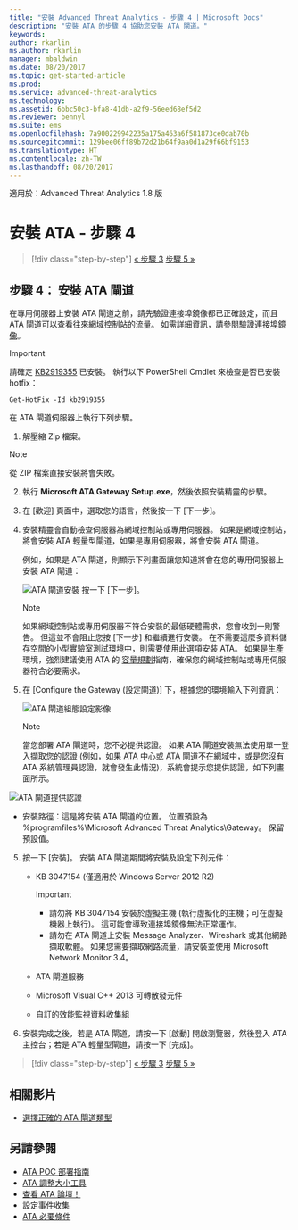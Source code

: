 ```yaml
---
title: "安裝 Advanced Threat Analytics - 步驟 4 | Microsoft Docs"
description: "安裝 ATA 的步驟 4 協助您安裝 ATA 閘道。"
keywords: 
author: rkarlin
ms.author: rkarlin
manager: mbaldwin
ms.date: 08/20/2017
ms.topic: get-started-article
ms.prod: 
ms.service: advanced-threat-analytics
ms.technology: 
ms.assetid: 6bbc50c3-bfa8-41db-a2f9-56eed68ef5d2
ms.reviewer: bennyl
ms.suite: ems
ms.openlocfilehash: 7a900229942235a175a463a6f581873ce0dab70b
ms.sourcegitcommit: 129bee06ff89b72d21b64f9aa0d1a29f66bf9153
ms.translationtype: HT
ms.contentlocale: zh-TW
ms.lasthandoff: 08/20/2017
---
```

適用於︰Advanced Threat Analytics 1.8 版



# <a name="install-ata---step-4"></a>安裝 ATA - 步驟 4

>[!div class="step-by-step"]
[« 步驟 3](install-ata-step3.md)
[步驟 5 »](install-ata-step5.md)

## <a name="step-4-install-the-ata-gateway"></a>步驟 4： 安裝 ATA 閘道

在專用伺服器上安裝 ATA 閘道之前，請先驗證連接埠鏡像都已正確設定，而且 ATA 閘道可以查看往來網域控制站的流量。 如需詳細資訊，請參閱[驗證連接埠鏡像](validate-port-mirroring.md)。


> [!IMPORTANT]
> 請確定 [KB2919355](http://support.microsoft.com/kb/2919355/) 已安裝。  執行以下 PowerShell Cmdlet 來檢查是否已安裝 hotfix：
>
> `Get-HotFix -Id kb2919355`

在 ATA 閘道伺服器上執行下列步驟。

1.  解壓縮 Zip 檔案。 
> [!NOTE] 
> 從 ZIP 檔案直接安裝將會失敗。

2.  執行 **Microsoft ATA Gateway Setup.exe**，然後依照安裝精靈的步驟。

3.  在 [歡迎] 頁面中，選取您的語言，然後按一下 [下一步]。

4.  安裝精靈會自動檢查伺服器為網域控制站或專用伺服器。 如果是網域控制站，將會安裝 ATA 輕量型閘道，如果是專用伺服器，將會安裝 ATA 閘道。 
    
    例如，如果是 ATA 閘道，則顯示下列畫面讓您知道將會在您的專用伺服器上安裝 ATA 閘道：
    
    ![ATA 閘道安裝](media/ata-gw-install.png) 按一下 [下一步]。

    > [!NOTE] 
    > 如果網域控制站或專用伺服器不符合安裝的最低硬體需求，您會收到一則警告。 但這並不會阻止您按 [下一步] 和繼續進行安裝。 在不需要這麼多資料儲存空間的小型實驗室測試環境中，則需要使用此選項安裝 ATA。 如果是生產環境，強烈建議使用 ATA 的 [容量規劃](ata-capacity-planning.md)指南，確保您的網域控制站或專用伺服器符合必要需求。

4.  在 [Configure the Gateway (設定閘道)] 下，根據您的環境輸入下列資訊：

    ![ATA 閘道組態設定影像](media/ata-gw-configure.png)

    > [!NOTE]
    > 當您部署 ATA 閘道時，您不必提供認證。 如果 ATA 閘道安裝無法使用單一登入擷取您的認證 (例如，如果 ATA 中心或 ATA 閘道不在網域中，或是您沒有 ATA 系統管理員認證，就會發生此情況)，系統會提示您提供認證，如下列畫面所示。 

  ![ATA 閘道提供認證](media/ata-install-credentials.png)

   - 安裝路徑：這是將安裝 ATA 閘道的位置。 位置預設為 %programfiles%\Microsoft Advanced Threat Analytics\Gateway。 保留預設值。
    
5. 按一下 [安裝]。 安裝 ATA 閘道期間將安裝及設定下列元件︰

    -   KB 3047154 (僅適用於 Windows Server 2012 R2)

        > [!IMPORTANT]
        > -   請勿將 KB 3047154 安裝於虛擬主機 (執行虛擬化的主機；可在虛擬機器上執行)。 這可能會導致連接埠鏡像無法正常運作。 
        > -   請勿在 ATA 閘道上安裝 Message Analyzer、Wireshark 或其他網路擷取軟體。 如果您需要擷取網路流量，請安裝並使用 Microsoft Network Monitor 3.4。

    -   ATA 閘道服務
    -   Microsoft Visual C++ 2013 可轉散發元件
    -   自訂的效能監視資料收集組

5.  安裝完成之後，若是 ATA 閘道，請按一下 [啟動] 開啟瀏覽器，然後登入 ATA 主控台；若是 ATA 輕量型閘道，請按一下 [完成]。


>[!div class="step-by-step"]
[« 步驟 3](install-ata-step3.md)
[步驟 5 »](install-ata-step5.md)


## <a name="related-videos"></a>相關影片
- [選擇正確的 ATA 閘道類型](https://channel9.msdn.com/Shows/Microsoft-Security/ATA-Deployment-Choose-the-Right-Gateway-Type)

## <a name="see-also"></a>另請參閱
- [ATA POC 部署指南](http://aka.ms/atapoc)
- [ATA 調整大小工具](http://aka.ms/atasizingtool)
- [查看 ATA 論壇！](https://social.technet.microsoft.com/Forums/security/home?forum=mata)
- [設定事件收集](configure-event-collection.md)
- [ATA 必要條件](ata-prerequisites.md)

